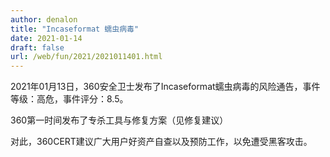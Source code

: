 ```yaml
---
author: denalon
title: "Incaseformat 蠕虫病毒"
date: 2021-01-14
draft: false
url: /web/fun/2021/2021011401.html
---
```


2021年01月13日，360安全卫士发布了Incaseformat蠕虫病毒的风险通告，事件等级：高危，事件评分：8.5。

360第一时间发布了专杀工具与修复方案（见修复建议）

对此，360CERT建议广大用户好资产自查以及预防工作，以免遭受黑客攻击。
